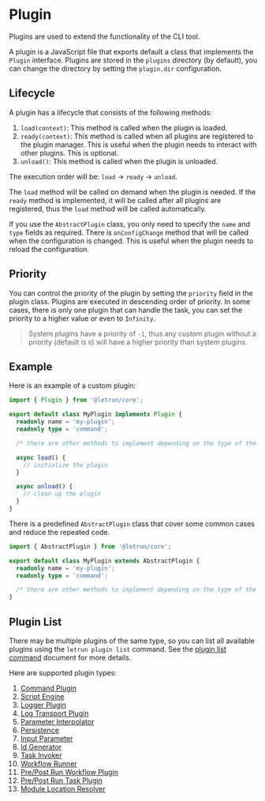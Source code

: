 # Plugin

Plugins are used to extend the functionality of the CLI tool.

A plugin is a JavaScript file that exports default a class that implements the `Plugin` interface.
Plugins are stored in the `plugins` directory (by default), you can change the directory by setting the `plugin.dir` configuration.

## Lifecycle

A plugin has a lifecycle that consists of the following methods:

1. `load(context)`: This method is called when the plugin is loaded.
2. `ready(context)`: This method is called when all plugins are registered to the plugin manager. This is useful when the plugin needs to interact with other plugins. This is optional.
3. `unload()`: This method is called when the plugin is unloaded.

The execution order will be: `load` -> `ready` -> `unload`.

The `load` method will be called on demand when the plugin is needed.
If the `ready` method is implemented, it will be called after all plugins are registered, thus the `load` method will be called automatically.

If you use the `AbstractPlugin` class, you only need to specify the `name` and `type` fields as required.
There is `onConfigChange` method that will be called when the configuration is changed.
This is useful when the plugin needs to reload the configuration.

## Priority

You can control the priority of the plugin by setting the `priority` field in the plugin class.
Plugins are executed in descending order of priority.
In some cases, there is only one plugin that can handle the task, you can set the priority to a higher value or even to `Infinity`.

> System plugins have a priority of `-1`, thus any custom plugin without a priority (default is `0`) will have a higher priority than system plugins.

## Example

Here is an example of a custom plugin:

```ts
import { Plugin } from '@letrun/core';

export default class MyPlugin implements Plugin {
  readonly name = 'my-plugin';
  readonly type = 'command';

  /* there are other methods to implement depending on the type of the plugin */

  async load() {
    // initialize the plugin
  }

  async unload() {
    // clean up the plugin
  }
}
```

There is a predefined `AbstractPlugin` class that cover some common cases and reduce the repeated code.

```ts
import { AbstractPlugin } from '@letrun/core';

export default class MyPlugin extends AbstractPlugin {
  readonly name = 'my-plugin';
  readonly type = 'command';

  /* there are other methods to implement depending on the type of the plugin */
}
```

## Plugin List

There may be multiple plugins of the same type, so you can list all available plugins using the `letrun plugin list` command.
See the [plugin list command](../command/plugin-list.md) document for more details.

Here are supported plugin types:

1. [Command Plugin](command-plugin.md)
2. [Script Engine](script-engine.md)
3. [Logger Plugin](logger-plugin.md)
4. [Log Transport Plugin](log-transport-plugin.md)
5. [Parameter Interpolator](parameter-interpolator.md)
6. [Persistence](persistence.md)
7. [Input Parameter](input-parameter.md)
8. [Id Generator](id-generator.md)
9. [Task Invoker](task-invoker.md)
10. [Workflow Runner](workflow-runner.md)
11. [Pre/Post Run Workflow Plugin](pre-post-run-workflow-plugin.md)
12. [Pre/Post Run Task Plugin](pre-post-run-task-plugin.md)
13. [Module Location Resolver](module-location-resolver.md)
